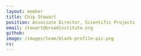 ```yaml
---
layout: member
title: Chip Stewart
position: Associate Director, Scientific Projects
email: stewart@broadinstitute.org
github: 
image: /images/team/blank-profile-pic.png
cv:
---
```



